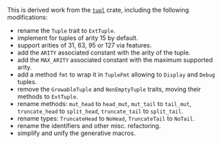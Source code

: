 This is derived work from the
[`tupl`](https://crates.io/crates/tupl/0.4.0) crate,
including the following modifications:

- rename the `Tuple` trait to `ExtTuple`.
- implement for tuples of arity 15 by default.
- support arities of 31, 63, 95 or 127 via features.
- add the `ARITY` associated constant with the arity of the tuple.
- add the `MAX_ARITY` associated constant with the maximum supported arity.
- add a method `fmt` to wrap it in `TupleFmt` allowing to `Display` and `Debug` tuples.
- remove the `GrowableTuple` and `NonEmptyTuple` traits, moving their methods to `ExtTuple`.
- rename methods: `mut_head` to `head_mut`, `mut_tail` to `tail_mut`, `truncate_head` to `split_head`, `truncate_tail` to `split_tail`.
- rename types: `TruncateHead` to `NoHead`, `TruncateTail` to `NoTail`.
- rename the identifiers and other misc. refactoring.
- simplify and unify the generative macros.

